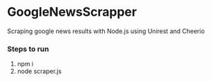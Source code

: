 # GoogleNewsScrapper
Scraping google news results with Node.js using Unirest and Cheerio

### Steps to run
1. npm i
2. node scraper.js
